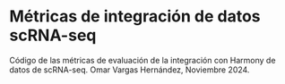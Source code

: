 # Métricas de integración de datos scRNA-seq
Código de las métricas de evaluación de la integración con Harmony de datos de scRNA-seq.
Omar Vargas Hernández, Noviembre 2024.
